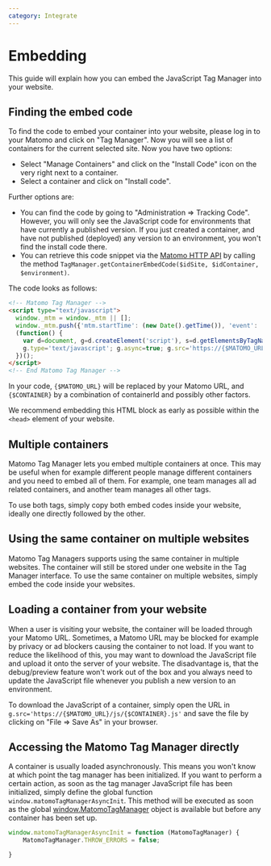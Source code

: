 ```yaml
---
category: Integrate
---
```

# Embedding

This guide will explain how you can embed the JavaScript Tag Manager into your website.

## Finding the embed code

To find the code to embed your container into your website, please log in to your Matomo and click on "Tag Manager".
Now you will see a list of containers for the current selected site. Now you have two options:

* Select "Manage Containers" and click on the "Install Code" icon on the very right next to a container.
* Select a container and click on "Install code".

Further options are:

* You can find the code by going to "Administration => Tracking Code". However, you will only see the JavaScript code for environments that have currently a published version. If you just created a container, and have not published (deployed) any version to an environment, you won't find the install code there.
* You can retrieve this code snippet via the [Matomo HTTP API](/api-reference/reporting-api#TagManager) by calling the method `TagManager.getContainerEmbedCode($idSite, $idContainer, $environment)`.

The code looks as follows:

```html
<!-- Matomo Tag Manager -->
<script type="text/javascript">
  window._mtm = window._mtm || [];
  window._mtm.push({'mtm.startTime': (new Date().getTime()), 'event': 'mtm.Start'});
  (function() {
    var d=document, g=d.createElement('script'), s=d.getElementsByTagName('script')[0];
    g.type='text/javascript'; g.async=true; g.src='https://{$MATOMO_URL}/js/container_${CONTAINERID}.js'; s.parentNode.insertBefore(g,s);
  })();
</script>
<!-- End Matomo Tag Manager -->
```

In your code, `{$MATOMO_URL}` will be replaced by your Matomo URL, and `{$CONTAINER}` by a combination of containerId and possibly other factors.

We recommend embedding this HTML block as early as possible within the `<head>` element of your website.

## Multiple containers

Matomo Tag Manager lets you embed multiple containers at once. This may be useful when for example different people manage different containers and you need to embed all of them. For example, one team manages all ad related containers, and another team manages all other tags.

To use both tags, simply copy both embed codes inside your website, ideally one directly followed by the other.

## Using the same container on multiple websites

Matomo Tag Managers supports using the same container in multiple websites. The container will still be stored under one website in the Tag Manager interface. To use the same container on multiple websites, simply embed the code inside your websites.

## Loading a container from your website

When a user is visiting your website, the container will be loaded through your Matomo URL. Sometimes, a Matomo URL may be blocked for example by privacy or ad blockers causing the container to not load. If you want to reduce the likelihood of this, you may want to download the JavaScript file and upload it onto the server of your website. The disadvantage is, that the debug/preview feature won't work out of the box and you always need to update the JavaScript file whenever you publish a new version to an environment.

To download the JavaScript of a container, simply open the URL in `g.src='https://{$MATOMO_URL}/js/{$CONTAINER}.js'` and save the file by clicking on "File => Save As" in your browser.

## Accessing the Matomo Tag Manager directly

A container is usually loaded asynchronously. This means you won't know at which point the tag manager has been initialized. If you want to perform a certain action, as soon as the tag manager JavaScript file has been initialized, simply define the global function `window.matomoTagManagerAsyncInit`. This method will be executed as soon as the global [window.MatomoTagManager](/api-reference/tagmanager/javascript-api-reference) object is available but before any container has been set up.

```js
window.matomoTagManagerAsyncInit = function (MatomoTagManager) {
    MatomoTagManager.THROW_ERRORS = false;

}
```
